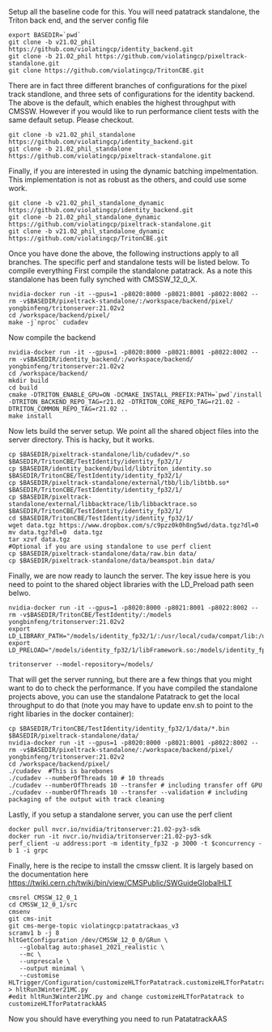 Setup all the baseline code for this. You will need patatrack standalone, the Triton back end, and the server config file

```
export BASEDIR=`pwd` 
git clone -b v21.02_phil https://github.com/violatingcp/identity_backend.git 
git clone -b 21.02_phil https://github.com/violatingcp/pixeltrack-standalone.git 
git clone https://github.com/violatingcp/TritonCBE.git 
```
There are in fact three different branches of configurations for the pixel track standlone, and three sets of configurations for the identity backend. The above is the default, which enables the highest throughput with CMSSW. However if you would like to run performance client tests with the same default setup. Please checkout. 
```
git clone -b v21.02_phil_standalone https://github.com/violatingcp/identity_backend.git 
git clone -b 21.02_phil_standalone https://github.com/violatingcp/pixeltrack-standalone.git 
```
Finally, if you are interested in using the dynamic batching impelmentation. This implementation is not as robust as the others, and could use some work. 
```
git clone -b v21.02_phil_standalone_dynamic https://github.com/violatingcp/identity_backend.git 
git clone -b 21.02_phil_standalone_dynamic  https://github.com/violatingcp/pixeltrack-standalone.git 
git clone -b v21.02_phil_standalone_dynamic https://github.com/violatingcp/TritonCBE.git 
```
Once you have done the above, the following instructions apply to all branches. The specific perf and standalone tests will be listed below. To compile everything
First compile the standalone patatrack. As a note this standalone has been fully synched with CMSSW_12_0_X.

```
nvidia-docker run -it --gpus=1 -p8020:8000 -p8021:8001 -p8022:8002 --rm -v$BASEDIR/pixeltrack-standalone/:/workspace/backend/pixel/ yongbinfeng/tritonserver:21.02v2 
cd /workspace/backend/pixel/ 
make -j`nproc` cudadev 
```
Now compile the backend

```
nvidia-docker run -it --gpus=1 -p8020:8000 -p8021:8001 -p8022:8002 --rm -v$BASEDIR/identity_backend/:/workspace/backend/ yongbinfeng/tritonserver:21.02v2 
cd /workspace/backend/ 
mkdir build 
cd build 
cmake -DTRITON_ENABLE_GPU=ON -DCMAKE_INSTALL_PREFIX:PATH=`pwd`/install -DTRITON_BACKEND_REPO_TAG=r21.02 -DTRITON_CORE_REPO_TAG=r21.02 -DTRITON_COMMON_REPO_TAG=r21.02 .. 
make install 
```
Now lets build the server setup. We point all the shared object files into the server directory. This is hacky, but it works. 

```
cp $BASEDIR/pixeltrack-standalone/lib/cudadev/*.so $BASEDIR/TritonCBE/TestIdentity/identity_fp32/1/ 
cp $BASEDIR/identity_backend/build/libtriton_identity.so                     $BASEDIR/TritonCBE/TestIdentity/identity_fp32/1/ 
cp $BASEDIR/pixeltrack-standalone/external/tbb/lib/libtbb.so*                $BASEDIR/TritonCBE/TestIdentity/identity_fp32/1/ 
cp $BASEDIR/pixeltrack-standalone/external/libbacktrace/lib/libbacktrace.so  $BASEDIR/TritonCBE/TestIdentity/identity_fp32/1/ 
cd $BASEDIR/TritonCBE/TestIdentity/identity_fp32/1/
wget data.tgz https://www.dropbox.com/s/c9pzz0k0h8ng5wd/data.tgz?dl=0  
mv data.tgz?dl=0  data.tgz 
tar xzvf data.tgz 
#Optional if you are using standalone to use perf client
cp $BASEDIR/pixeltrack-standalone/data/raw.bin data/
cp $BASEDIR/pixeltrack-standalone/data/beamspot.bin data/
```
Finally, we are now ready to launch the server. The key issue here is you need to point to the shared object libraries with the LD_Preload path seen belwo. 

```
nvidia-docker run -it --gpus=1 -p8020:8000 -p8021:8001 -p8022:8002 --rm -v$BASEDIR/TritonCBE/TestIdentity/:/models yongbinfeng/tritonserver:21.02v2 
export LD_LIBRARY_PATH="/models/identity_fp32/1/:/usr/local/cuda/compat/lib:/usr/local/nvidia/lib:/usr/local/nvidia/lib64" 
export LD_PRELOAD="/models/identity_fp32/1/libFramework.so:/models/identity_fp32/1/libCUDACore.so:/models/identity_fp32/1/libtbb.so.2:/models/identity_fp32/1/libCUDADataFormats.so:/models/identity_fp32/1/libCondFormats.so:/models/identity_fp32/1/pluginBeamSpotProducer.so:/models/identity_fp32/1/pluginSiPixelClusterizer.so:/models/identity_fp32/1/pluginValidation.so:/models/identity_fp32/1/pluginPixelTriplets.so:/models/identity_fp32/1/pluginPixelTrackFitting.so::/models/identity_fp32/1/pluginPixelVertexFinding.so:pluginSiPixelRecHits.so:/models/identity_fp32/1/libCUDADataFormats.so" 

tritonserver --model-repository=/models/ 
```
That will get the server running, but there are a few things that you might want to do to check the performance. If you have compiled the standalone projects above, you can use the standalone Patatrack to get the local throughput to do that (note you may have to update env.sh to point to the right libaries in the docker container): 
```
cp $BASEDIR/TritonCBE/TestIdentity/identity_fp32/1/data/*.bin $BASEDIR/pixeltrack-standalone/data/
nvidia-docker run -it --gpus=1 -p8020:8000 -p8021:8001 -p8022:8002 --rm -v$BASEDIR/pixeltrack-standalone/:/workspace/backend/pixel/ yongbinfeng/tritonserver:21.02v2 
cd /workspace/backend/pixel/ 
./cudadev  #This is barebones
./cudadev --numberOfThreads 10 # 10 threads
./cudadev --numberOfThreads 10 --transfer # including transfer off GPU
./cudadev --numberOfThreads 10 --transfer --validation # including packaging of the output with track cleaning
```

Lastly, if you setup a standalone server, you can use the perf client
```
docker pull nvcr.io/nvidia/tritonserver:21.02-py3-sdk
docker run -it nvcr.io/nvidia/tritonserver:21.02-py3-sdk 
perf_client -u address:port -m identity_fp32 -p 3000 -t $concurrency -b 1 -i grpc 
```

Finally, here is the recipe to install the cmssw client. It is largely based on the documentation here https://twiki.cern.ch/twiki/bin/view/CMSPublic/SWGuideGlobalHLT
```
cmsrel CMSSW_12_0_1
cd CMSSW_12_0_1/src
cmsenv
git cms-init
git cms-merge-topic violatingcp:patatrackaas_v3
scramv1 b -j 8
hltGetConfiguration /dev/CMSSW_12_0_0/GRun \
   --globaltag auto:phase1_2021_realistic \
   --mc \
   --unprescale \
   --output minimal \
   --customise HLTrigger/Configuration/customizeHLTforPatatrack.customizeHLTforPatatrack  > hltRun3Winter21MC.py
#edit hltRun3Winter21MC.py and change customizeHLTforPatatrack to customizeHLTforPatatrackAAS
```
Now you should have everything you need to run PatatatrackAAS




